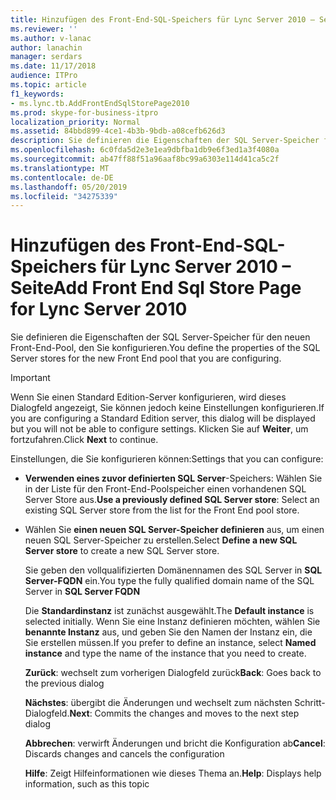 ```yaml
---
title: Hinzufügen des Front-End-SQL-Speichers für Lync Server 2010 – Seite
ms.reviewer: ''
ms.author: v-lanac
author: lanachin
manager: serdars
ms.date: 11/17/2018
audience: ITPro
ms.topic: article
f1_keywords:
- ms.lync.tb.AddFrontEndSqlStorePage2010
ms.prod: skype-for-business-itpro
localization_priority: Normal
ms.assetid: 84bbd899-4ce1-4b3b-9bdb-a08cefb626d3
description: Sie definieren die Eigenschaften der SQL Server-Speicher für den neuen Front-End-Pool, den Sie konfigurieren.
ms.openlocfilehash: 6c0fda5d2e3e1ea9dbfba1db9e6f3ed1a3f4080a
ms.sourcegitcommit: ab47ff88f51a96aaf8bc99a6303e114d41ca5c2f
ms.translationtype: MT
ms.contentlocale: de-DE
ms.lasthandoff: 05/20/2019
ms.locfileid: "34275339"
---
```

# <a name="add-front-end-sql-store-page-for-lync-server-2010"></a><span data-ttu-id="30674-103">Hinzufügen des Front-End-SQL-Speichers für Lync Server 2010 – Seite</span><span class="sxs-lookup"><span data-stu-id="30674-103">Add Front End Sql Store Page for Lync Server 2010</span></span>
 
<span data-ttu-id="30674-104">Sie definieren die Eigenschaften der SQL Server-Speicher für den neuen Front-End-Pool, den Sie konfigurieren.</span><span class="sxs-lookup"><span data-stu-id="30674-104">You define the properties of the SQL Server stores for the new Front End pool that you are configuring.</span></span>
  
> [!IMPORTANT]
> <span data-ttu-id="30674-105">Wenn Sie einen Standard Edition-Server konfigurieren, wird dieses Dialogfeld angezeigt, Sie können jedoch keine Einstellungen konfigurieren.</span><span class="sxs-lookup"><span data-stu-id="30674-105">If you are configuring a Standard Edition server, this dialog will be displayed but you will not be able to configure settings.</span></span> <span data-ttu-id="30674-106">Klicken Sie auf **Weiter**, um fortzufahren.</span><span class="sxs-lookup"><span data-stu-id="30674-106">Click **Next** to continue.</span></span>
  
<span data-ttu-id="30674-107">Einstellungen, die Sie konfigurieren können:</span><span class="sxs-lookup"><span data-stu-id="30674-107">Settings that you can configure:</span></span>
  
- <span data-ttu-id="30674-108">**Verwenden eines zuvor definierten SQL Server**-Speichers: Wählen Sie in der Liste für den Front-End-Poolspeicher einen vorhandenen SQL Server Store aus.</span><span class="sxs-lookup"><span data-stu-id="30674-108">**Use a previously defined SQL Server store**: Select an existing SQL Server store from the list for the Front End pool store.</span></span>
    
- <span data-ttu-id="30674-109">Wählen Sie **einen neuen SQL Server-Speicher definieren** aus, um einen neuen SQL Server-Speicher zu erstellen.</span><span class="sxs-lookup"><span data-stu-id="30674-109">Select **Define a new SQL Server store** to create a new SQL Server store.</span></span>
    
    <span data-ttu-id="30674-110">Sie geben den vollqualifizierten Domänennamen des SQL Server in **SQL Server-FQDN** ein.</span><span class="sxs-lookup"><span data-stu-id="30674-110">You type the fully qualified domain name of the SQL Server in **SQL Server FQDN**</span></span>
    
    <span data-ttu-id="30674-111">Die **Standardinstanz** ist zunächst ausgewählt.</span><span class="sxs-lookup"><span data-stu-id="30674-111">The **Default instance** is selected initially.</span></span> <span data-ttu-id="30674-112">Wenn Sie eine Instanz definieren möchten, wählen Sie **benannte Instanz** aus, und geben Sie den Namen der Instanz ein, die Sie erstellen müssen.</span><span class="sxs-lookup"><span data-stu-id="30674-112">If you prefer to define an instance, select **Named instance** and type the name of the instance that you need to create.</span></span>
    
  <span data-ttu-id="30674-113">**Zurück**: wechselt zum vorherigen Dialogfeld zurück</span><span class="sxs-lookup"><span data-stu-id="30674-113">**Back**: Goes back to the previous dialog</span></span>
  
  <span data-ttu-id="30674-114">**Nächstes**: übergibt die Änderungen und wechselt zum nächsten Schritt-Dialogfeld.</span><span class="sxs-lookup"><span data-stu-id="30674-114">**Next**: Commits the changes and moves to the next step dialog</span></span>
  
  <span data-ttu-id="30674-115">**Abbrechen**: verwirft Änderungen und bricht die Konfiguration ab</span><span class="sxs-lookup"><span data-stu-id="30674-115">**Cancel**: Discards changes and cancels the configuration</span></span>
  
  <span data-ttu-id="30674-116">**Hilfe**: Zeigt Hilfeinformationen wie dieses Thema an.</span><span class="sxs-lookup"><span data-stu-id="30674-116">**Help**: Displays help information, such as this topic</span></span>
  

